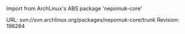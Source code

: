 Import from ArchLinux's ABS package 'nepomuk-core'

URL: svn://svn.archlinux.org/packages/nepomuk-core/trunk
Revision: 196284
